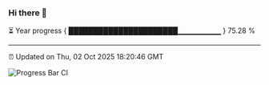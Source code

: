 ### Hi there 👋

⏳ Year progress { ██████████████████████▁▁▁▁▁▁▁▁ } 75.28 %

---

⏰ Updated on Thu, 02 Oct 2025 18:20:46 GMT

![Progress Bar CI](https://github.com/liununu/liununu/workflows/Progress%20Bar%20CI/badge.svg)
